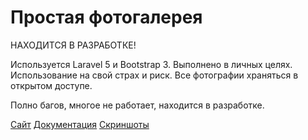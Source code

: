 # Простая фотогалерея

НАХОДИТСЯ В РАЗРАБОТКЕ!

Используется Laravel 5 и Bootstrap 3. Выполнено в личных целях. Использование на 
свой страх и риск. Все фотографии храняться в открытом доступе.

Полно багов, многое не работает, находится в разработке.

[Сайт](https://pgallery.ru/)
[Документация](https://pgallery.ru/docs/)
[Скриншоты](https://pgallery.ru/screenshot/)
